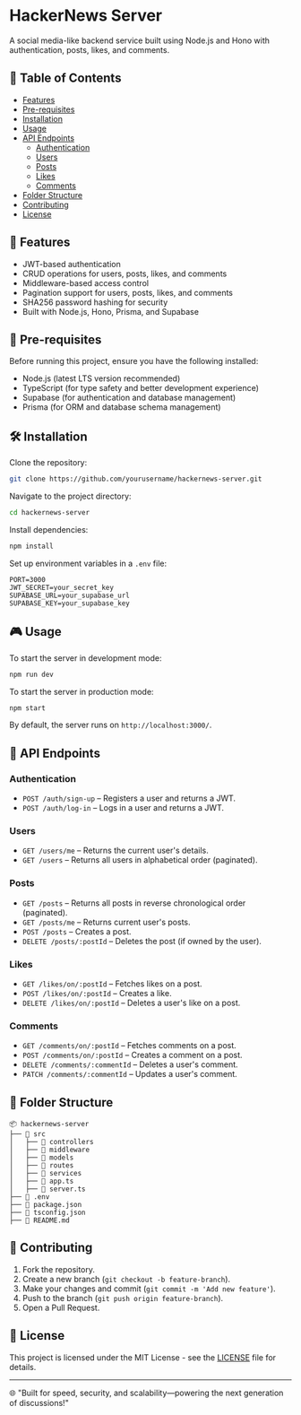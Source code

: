 # HackerNews Server

A social media-like backend service built using Node.js and Hono with authentication, posts, likes, and comments.

## 📖 Table of Contents

- [Features](#-features)
- [Pre-requisites](#-pre-requisites)
- [Installation](#-installation)
- [Usage](#-usage)
- [API Endpoints](#-api-endpoints)
  - [Authentication](#authentication)
  - [Users](#users)
  - [Posts](#posts)
  - [Likes](#likes)
  - [Comments](#comments)
- [Folder Structure](#folder-structure)
- [Contributing](#-contributing)
- [License](#-license)

## 🚀 Features

- JWT-based authentication
- CRUD operations for users, posts, likes, and comments
- Middleware-based access control
- Pagination support for users, posts, likes, and comments
- SHA256 password hashing for security
- Built with Node.js, Hono, Prisma, and Supabase

## 🔧 Pre-requisites

Before running this project, ensure you have the following installed:

- Node.js (latest LTS version recommended)
- TypeScript (for type safety and better development experience)
- Supabase (for authentication and database management)
- Prisma (for ORM and database schema management)

## 🛠️ Installation

Clone the repository:

```sh
git clone https://github.com/yourusername/hackernews-server.git
```

Navigate to the project directory:

```sh
cd hackernews-server
```

Install dependencies:

```sh
npm install
```

Set up environment variables in a `.env` file:

```env
PORT=3000
JWT_SECRET=your_secret_key
SUPABASE_URL=your_supabase_url
SUPABASE_KEY=your_supabase_key
```

## 🎮 Usage

To start the server in development mode:

```sh
npm run dev
```

To start the server in production mode:

```sh
npm start
```

By default, the server runs on `http://localhost:3000/`.

## 📌 API Endpoints

### Authentication

- `POST /auth/sign-up` – Registers a user and returns a JWT.
- `POST /auth/log-in` – Logs in a user and returns a JWT.

### Users

- `GET /users/me` – Returns the current user's details.
- `GET /users` – Returns all users in alphabetical order (paginated).

### Posts

- `GET /posts` – Returns all posts in reverse chronological order (paginated).
- `GET /posts/me` – Returns current user's posts.
- `POST /posts` – Creates a post.
- `DELETE /posts/:postId` – Deletes the post (if owned by the user).

### Likes

- `GET /likes/on/:postId` – Fetches likes on a post.
- `POST /likes/on/:postId` – Creates a like.
- `DELETE /likes/on/:postId` – Deletes a user's like on a post.

### Comments

- `GET /comments/on/:postId` – Fetches comments on a post.
- `POST /comments/on/:postId` – Creates a comment on a post.
- `DELETE /comments/:commentId` – Deletes a user's comment.
- `PATCH /comments/:commentId` – Updates a user's comment.

## 📂 Folder Structure

```
📦 hackernews-server
├── 📂 src
│   ├── 📂 controllers
│   ├── 📂 middleware
│   ├── 📂 models
│   ├── 📂 routes
│   ├── 📂 services
│   ├── 📜 app.ts
│   ├── 📜 server.ts
├── 📜 .env
├── 📜 package.json
├── 📜 tsconfig.json
├── 📜 README.md
```

## 🤝 Contributing

1. Fork the repository.
2. Create a new branch (`git checkout -b feature-branch`).
3. Make your changes and commit (`git commit -m 'Add new feature'`).
4. Push to the branch (`git push origin feature-branch`).
5. Open a Pull Request.

## 📜 License

This project is licensed under the MIT License - see the [LICENSE](LICENSE) file for details.

---

🌐 "Built for speed, security, and scalability—powering the next generation of discussions!"

